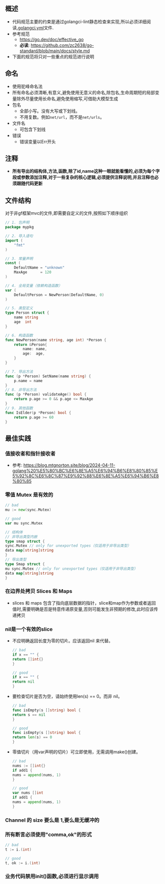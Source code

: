 ## 概述
- 代码规范主要的约束是通过golangci-lint静态检查来实现,所以必须详细阅读[.golangci.yml](../.golangci.yml)文件. 
- 参考规范 
    - https://go.dev/doc/effective_go 
    - **必读**: https://github.com/zc2638/go-standard/blob/main/docs/style.md
- 下面的规范将只对一些重点的规范进行说明
## 命名
- 使用驼峰命名法
- 所有命名必须清晰,有意义,避免使用无意义的命名,除包名,生命周期短的局部变量除外尽量使用长命名,避免使用缩写,可借助大模型生成
- 包名
    - 全部小写。没有大写或下划线。
    - 不用复数。例如`net/url`，而不是`net/urls`。
- 文件名
    - 可包含下划线
- 错误
    - 错误变量以Err开头

## 注释
- **所有导出的结构体,方法,函数,除了id,name这种一眼就能看懂的,必须为每个字段或参数添加注释,对于一些复杂的核心逻辑,必须提供注释说明,并且注释也必须跟随代码更新**


## 文件结构
对于非gf框架mvc的文件,即需要自定义的文件,按照如下顺序组织
```go
// 1. 包声明
package mypkg

// 2. 导入语句
import (
    "fmt"
)

// 3. 常量声明
const (
    DefaultName = "unknown"
    MaxAge      = 120
)

// 4. 全局变量（依赖构造函数）
var (
    DefaultPerson = NewPerson(DefaultName, 0)
)

// 5. 类型定义
type Person struct {
    name string
    age  int
}

// 6. 构造函数
func NewPerson(name string, age int) *Person {
    return &Person{
        name: name,
        age:  age,
    }
}

// 7. 导出方法
func (p *Person) SetName(name string) {
    p.name = name
}
// 8. 非导出方法
func (p *Person) validateAge() bool {
    return p.age >= 0 && p.age <= MaxAge
}
// 9. 其他函数
func IsElder(p *Person) bool {
    return p.age >= 60
}
```
## 最佳实践
### 值接收者和指针接收者
 - 参考: https://blog.mtgnorton.site/blog/2024-04-11-golang%20%E5%80%BC%E6%8E%A5%E6%94%B6%E8%80%85%E5%92%8C%E6%8C%87%E9%92%88%E6%8E%A5%E6%94%B6%E8%80%85
### 零值 Mutex 是有效的
```go
// bad 
mu := new(sync.Mutex)

// good
var mu sync.Mutex

// 结构体
// 非导出类型内嵌
type smap struct {
sync.Mutex // only for unexported types（仅适用于非导出类型）
data map[string]string
}
// 导出类型
type Smap struct {
mu sync.Mutex // only for unexported types（仅适用于非导出类型）
data map[string]string
}
```

### 在边界处拷贝 Slices 和 Maps
- slices 和 maps 包含了指向底层数据的指针，slice和map作为参数或者返回值时,需要明确是否是特意传递原变量,否则可能发生非预期的修改,此时应该传递拷贝

### nil是一个有效的slice
- 不应明确返回长度为零的切片。应该返回nil 来代替。
    ```go
    // bad
    if x == "" {
    return []int{}
    }

    // good
    if x == "" {
    return nil
    }
    ```
- 要检查切片是否为空，请始终使用len(s) == 0。而非 nil。
    ```go
    // bad
    func isEmpty(s []string) bool {
    return s == nil
    }

    // good
    func isEmpty(s []string) bool {
    return len(s) == 0
    }
    ```
- 零值切片（用var声明的切片）可立即使用，无需调用make()创建。
    ```go
    // bad
    nums := []int{}
    if add1 {
    nums = append(nums, 1)
    }

    // good
    var nums []int
    if add1 {
    nums = append(nums, 1)
    }
    ```
### Channel 的 size 要么是 1,要么是无缓冲的

### 所有断言必须使用"comma,ok"的形式
```go
// bad
t := i.(int)

// good
t, ok := i.(int)
```
### 业务代码禁用init()函数,必须进行显示调用


